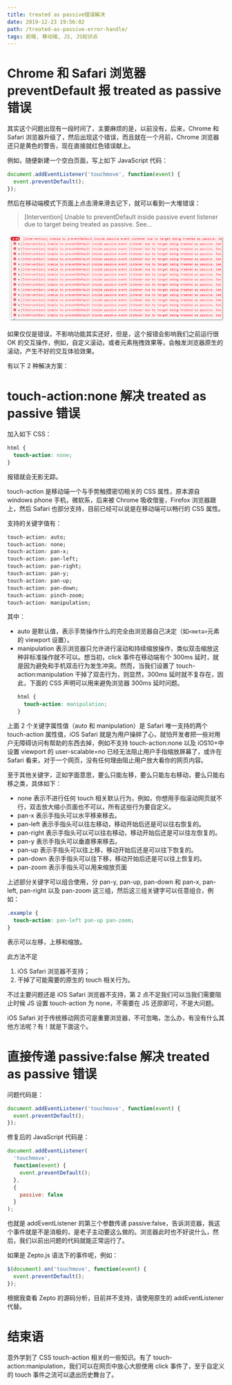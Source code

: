 ```yaml
---
title: treated as passive错误解决
date: 2019-12-23 19:56:02
path: /treated-as-passive-error-handle/
tags: 前端, 移动端, JS, JS知识点
---
```


# Chrome 和 Safari 浏览器 preventDefault 报 treated as passive 错误

其实这个问题出现有一段时间了，主要麻烦的是，以前没有，后来，Chrome 和 Safari 浏览器升级了，然后出现这个错误，而且就在一个月前，Chrome 浏览器还只是黄色的警告，现在直接就红色错误献上。

例如，随便新建一个空白页面，写上如下 JavaScript 代码：

```js
document.addEventListener('touchmove', function(event) {
  event.preventDefault();
});
```

然后在移动端模式下页面上点击滑来滑去记下，就可以看到一大堆错误：

> [Intervention] Unable to preventDefault inside passive event listener due to target being treated as passive. See…

![](2019-12-23-19-58-05.png)

如果仅仅是错误，不影响功能其实还好，但是，这个报错会影响我们之前运行很 OK 的交互操作，例如，自定义滚动，或者元素拖拽效果等，会触发浏览器原生的滚动，产生不好的交互体验效果。

有以下 2 种解决方案：

# touch-action:none 解决 treated as passive 错误

加入如下 CSS：

```css
html {
  touch-action: none;
}
```

报错就会无影无踪。

touch-action 是移动端一个与手势触摸密切相关的 CSS 属性，原本源自 windows phone 手机，微软系，后来被 Chrome 吸收借鉴，Firefox 浏览器跟上，然后 Safari 也部分支持，目前已经可以说是在移动端可以畅行的 CSS 属性。

支持的关键字值有：

```css
touch-action: auto;
touch-action: none;
touch-action: pan-x;
touch-action: pan-left;
touch-action: pan-right;
touch-action: pan-y;
touch-action: pan-up;
touch-action: pan-down;
touch-action: pinch-zoom;
touch-action: manipulation;
```

其中：

- auto 是默认值，表示手势操作什么的完全由浏览器自己决定（如`<meta>`元素的 viewport 设置）。
- manipulation 表示浏览器只允许进行滚动和持续缩放操作，类似双击缩放这种非标准操作就不可以。想当初，click 事件在移动端有个 300ms 延时，就是因为避免和手机双击行为发生冲突。然而，当我们设置了 touch-action:manipulation 干掉了双击行为，则显然，300ms 延时就不复存在，因此，下面的 CSS 声明可以用来避免浏览器 300ms 延时问题。
  ```css
  html {
    touch-action: manipulation;
  }
  ```

上面 2 个关键字属性值（auto 和 manipulation）是 Safari 唯一支持的两个 touch-action 属性值，iOS Safari 就是为用户操碎了心，就怕开发者把一些对用户无障碍访问有帮助的东西去掉，例如不支持 touch-action:none 以及 iOS10+中设置 viewport 的 user-scalable=no 已经无法阻止用户手指缩放屏幕了，或许在 Safari 看来，对于一个网页，没有任何理由阻止用户放大看你的网页内容。

至于其他关键字，正如字面意思，要么只能左移，要么只能左右移动，要么只能右移之类，具体如下：

- none 表示不进行任何 touch 相关默认行为，例如，你想用手指滚动网页就不行，双击放大缩小页面也不可以，所有这些行为要自定义。
- pan-x 表示手指头可以水平移来移去。
- pan-left 表示手指头可以往左移动，移动开始后还是可以往右恢复的。
- pan-right 表示手指头可以可以往右移动，移动开始后还是可以往左恢复的。
- pan-y 表示手指头可以垂直移来移去。
- pan-up 表示手指头可以往上移，移动开始后还是可以往下恢复的。
- pan-down 表示手指头可以往下移，移动开始后还是可以往上恢复的。
- pan-zoom 表示手指头可以用来缩放页面

上述部分关键字可以组合使用，分 pan-y, pan-up, pan-down 和 pan-x, pan-left, pan-right 以及 pan-zoom 这三组，然后这三组关键字可以任意组合，例如：

```css
.example {
  touch-action: pan-left pan-up pan-zoom;
}
```

表示可以左移，上移和缩放。

此方法不足

1. iOS Safari 浏览器不支持；
2. 干掉了可能需要的原生的 touch 相关行为。

不过主要问题还是 iOS Safari 浏览器不支持，第 2 点不足我们可以当我们需要阻止时候 JS 设置 touch-action 为 none，不需要在 JS 还原即可，不是大问题。

iOS Safari 对于传统移动网页可是重要浏览器，不可忽略，怎么办，有没有什么其他方法呢？有！就是下面这个。

# 直接传递 passive:false 解决 treated as passive 错误

问题代码是：

```js
document.addEventListener('touchmove', function(event) {
  event.preventDefault();
});
```

修复后的 JavaScript 代码是：

```js
document.addEventListener(
  'touchmove',
  function(event) {
    event.preventDefault();
  },
  {
    passive: false
  }
);
```

也就是 addEventListener 的第三个参数传递 passive:false，告诉浏览器，我这个事件就是不是消极的，是老子主动要这么做的。浏览器此时也不好说什么，然后，我们以前出问题的代码就能正常运行了。

如果是 Zepto.js 语法下的事件呢，例如：

```js
$(document).on('touchmove', function(event) {
  event.preventDefault();
});
```

根据我查看 Zepto 的源码分析，目前并不支持，请使用原生的 addEventListener 代替。

# 结束语

意外学到了 CSS touch-action 相关的一些知识。有了 touch-action:manipulation，我们可以在网页中放心大胆使用 click 事件了，至于自定义的 touch 事件之流可以退出历史舞台了。
